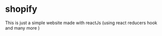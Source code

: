 # shopify
This is just a simple website made with reactJs (using react reducers hook and many more )
